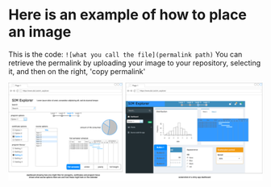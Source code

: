 # Here is an example of how to place an image

This is the code:
`![what you call the file](permalink path)`
You can retrieve the permalink by uploading your image to your repository, selecting it, and then on the right, 'copy permalink'

![sim_wireframe.png](https://github.com/TheresaB-MI/SIM_Navigator/blob/e559ff7a892aa7cb9f01bd76db427dcd8dd615a0/sim_wireframe.png)
